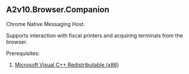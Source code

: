 ## A2v10.Browser.Companion

Chrome Native Messaging Host. 

Supports interaction with fiscal printers and acquiring terminals from the browser.

Prerequisites:
1. [Microsoft Visual C++ Redistributable (x86)](https://support.microsoft.com/en-us/help/2977003/the-latest-supported-visual-c-downloads)
